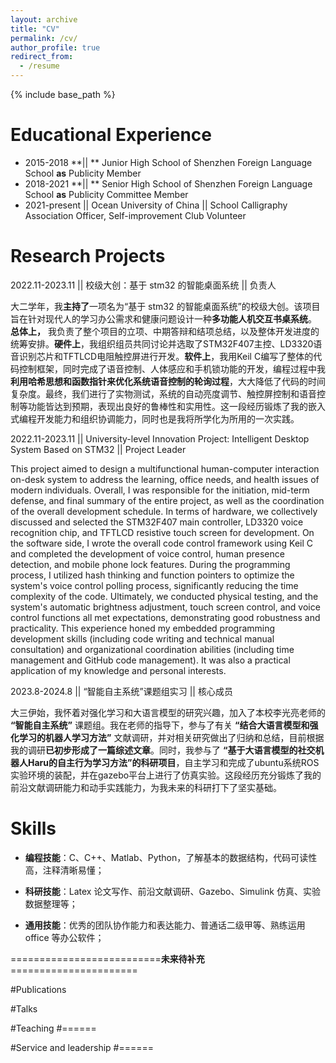 ```yaml
---
layout: archive
title: "CV"
permalink: /cv/
author_profile: true
redirect_from:
  - /resume
---
```


{% include base_path %}

Educational Experience
======

* 2015-2018  **|| **  Junior High School of Shenzhen Foreign Language School **as** Publicity Member
* 2018-2021  **|| **  Senior High School of Shenzhen Foreign Language School **as** Publicity Committee Member
* 2021-present ||   Ocean University of China
   || School Calligraphy Association Officer, Self-improvement Club Volunteer

Research Projects
======
2022.11-2023.11   ||                   校级大创：基于 stm32 的智能桌面系统   ||              负责人

大二学年，我**主持了**一项名为“基于 stm32 的智能桌面系统”的校级大创。该项目旨在针对现代人的学习办公需求和健康问题设计一种**多功能人机交互书桌系统**。 **总体上，** 我负责了整个项目的立项、中期答辩和结项总结，以及整体开发进度的统筹安排。**硬件上**，我组织组员共同讨论并选取了STM32F407主控、LD3320语音识别芯片和TFTLCD电阻触控屏进行开发。**软件上**，我用Keil C编写了整体的代码控制框架，同时完成了语音控制、人体感应和手机锁功能的开发，编程过程中我**利用哈希思想和函数指针来优化系统语音控制的轮询过程**，大大降低了代码的时间复杂度。最终，我们进行了实物测试，系统的自动亮度调节、触控屏控制和语音控制等功能皆达到预期，表现出良好的鲁棒性和实用性。这一段经历锻炼了我的嵌入式编程开发能力和组织协调能力，同时也是我将所学化为所用的一次实践。


2022.11-2023.11 ||   University-level Innovation Project: Intelligent Desktop System Based on STM32  ||         Project Leader

This project aimed to design a multifunctional human-computer interaction on-desk system to address the learning, office needs, and health issues of modern individuals. Overall, I was responsible for the initiation, mid-term defense, and final summary of the entire project, as well as the coordination of the overall development schedule. In terms of hardware, we collectively discussed and selected the STM32F407 main controller, LD3320 voice recognition chip, and TFTLCD resistive touch screen for development. On the software side, I wrote the overall code control framework using Keil C and completed the development of voice control, human presence detection, and mobile phone lock features. During the programming process, I utilized hash thinking and function pointers to optimize the system's voice control polling process, significantly reducing the time complexity of the code. Ultimately, we conducted physical testing, and the system's automatic brightness adjustment, touch screen control, and voice control functions all met expectations, demonstrating good robustness and practicality. This experience honed my embedded programming development skills (including code writing and technical manual consultation) and organizational coordination abilities (including time management and GitHub code management). It was also a practical application of my knowledge and personal interests.


2023.8-2024.8  ||   “智能自主系统”课题组实习     ||    		核心成员

大三伊始，我怀着对强化学习和大语言模型的研究兴趣，加入了本校李光亮老师的 **“智能自主系统”** 课题组。我在老师的指导下，参与了有关 **“结合大语言模型和强化学习的机器人学习方法”** 文献调研，并对相关研究做出了归纳和总结，目前根据我的调研**已初步形成了一篇综述文章**。同时，我参与了 **“基于大语言模型的社交机器人Haru的自主行为学习方法”的科研项目**，自主学习和完成了ubuntu系统ROS实验环境的装配，并在gazebo平台上进行了仿真实验。这段经历充分锻炼了我的前沿文献调研能力和动手实践能力，为我未来的科研打下了坚实基础。


  
Skills
======
* **编程技能**：C、C++、Matlab、Python，了解基本的数据结构，代码可读性高，注释清晰易懂；

* **科研技能**：Latex 论文写作、前沿文献调研、Gazebo、Simulink 仿真、实验数据整理等；

* **通用技能**：优秀的团队协作能力和表达能力、普通话二级甲等、熟练运用 office 等办公软件；

  
==========================**未来待补充**======================

#Publications

  
#Talks

  
#Teaching
#======
 
#Service and leadership
#======
